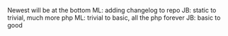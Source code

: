 Newest will be at the bottom
ML: adding changelog to repo
JB: static to trivial, much more php
ML: trivial to basic, all the php forever
JB: basic to good